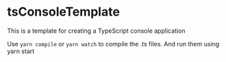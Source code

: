 # tsConsoleTemplate
This is a template for creating a TypeScript console application

Use `yarn compile` or `yarn watch` to compile the .ts files. And run them using yarn start
